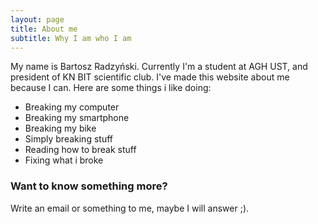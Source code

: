 ```yaml
---
layout: page
title: About me
subtitle: Why I am who I am
---
```


My name is Bartosz Radzyński. Currently I'm a student at AGH UST, and president of KN BIT scientific club. I've made this website about me because I can.
Here are some things i like doing:

- Breaking my computer 
- Breaking my smartphone
- Breaking my bike
- Simply breaking stuff
- Reading how to break stuff
- Fixing what i broke


### Want to know something more?

Write an email or something to me, maybe I will answer ;).
